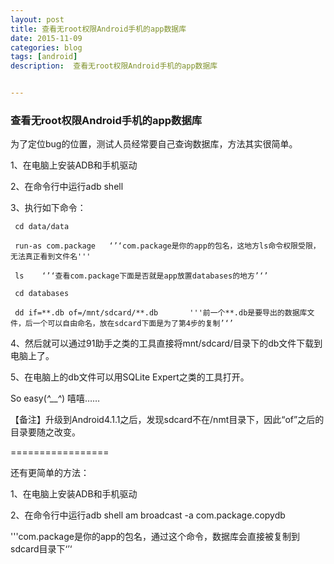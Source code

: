 ```yaml
---
layout: post
title: 查看无root权限Android手机的app数据库
date: 2015-11-09
categories: blog
tags: [android]
description:  查看无root权限Android手机的app数据库


---
```

### 查看无root权限Android手机的app数据库

为了定位bug的位置，测试人员经常要自己查询数据库，方法其实很简单。

1、在电脑上安装ADB和手机驱动

2、在命令行中运行adb shell

3、执行如下命令：

     cd data/data

     run-as com.package   ‘’‘com.package是你的app的包名，这地方ls命令权限受限，无法真正看到文件名'''

     ls    ‘’‘查看com.package下面是否就是app放置databases的地方’‘’

     cd databases

     dd if=**.db of=/mnt/sdcard/**.db       '''前一个**.db是要导出的数据库文件，后一个可以自由命名，放在sdcard下面是为了第4步的复制’‘’

4、然后就可以通过91助手之类的工具直接将mnt/sdcard/目录下的db文件下载到电脑上了。

5、在电脑上的db文件可以用SQLite Expert之类的工具打开。

So easy(*^__^*) 嘻嘻……

【备注】升级到Android4.1.1之后，发现sdcard不在/nmt目录下，因此“of”之后的目录要随之改变。


=================


还有更简单的方法：

1、在电脑上安装ADB和手机驱动

2、在命令行中运行adb shell am broadcast -a com.package.copydb

'''com.package是你的app的包名，通过这个命令，数据库会直接被复制到sdcard目录下‘’‘
